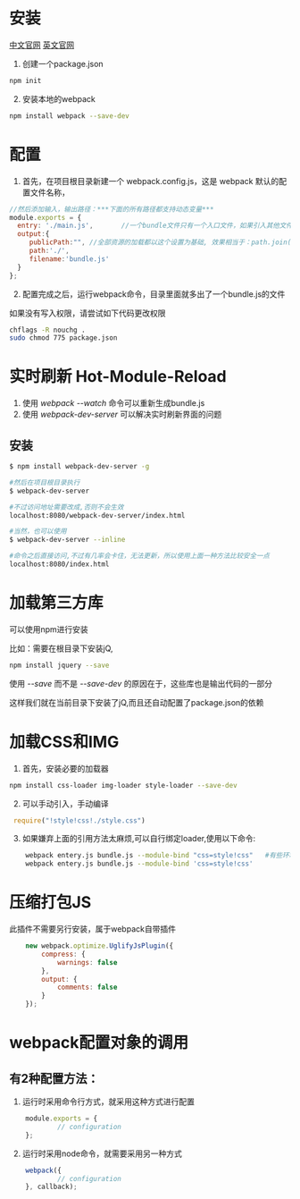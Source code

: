 
# 安装
[中文官网](https://www.webpackjs.com/concepts/)
[英文官网](https://webpack.js.org/)

1. 创建一个package.json
``` bash
npm init
```
2. 安装本地的webpack
``` bash
npm install webpack --save-dev
```

# 配置

1. 首先，在项目根目录新建一个 webpack.config.js，这是 webpack 默认的配置文件名称，
```javascript
//然后添加输入，输出路径：***下面的所有路径都支持动态变量***
module.exports = {
  entry: './main.js',		//一个bundle文件只有一个入口文件，如果引入其他文件，就使用require命令；当然，其他文件必须有导出端口，否则引用没有任何意义
  output:{
	 publicPath:"",	//全部资源的加载都以这个设置为基础, 效果相当于：path.join(publicPath,yourDir)
     path:'./',
     filename:'bundle.js'
  }
};
```

2. 配置完成之后，运行webpack命令，目录里面就多出了一个bundle.js的文件

如果没有写入权限，请尝试如下代码更改权限
``` bash
chflags -R nouchg .
sudo chmod 775 package.json
```



# 实时刷新 Hot-Module-Reload
1. 使用 *webpack --watch* 命令可以重新生成bundle.js
2. 使用 *webpack-dev-server* 可以解决实时刷新界面的问题


## 安装
``` bash
$ npm install webpack-dev-server -g

#然后在项目根目录执行 
$ webpack-dev-server

#不过访问地址需要改成,否则不会生效
localhost:8080/webpack-dev-server/index.html	

#当然，也可以使用
$ webpack-dev-server --inline

#命令之后直接访问,不过有几率会卡住，无法更新，所以使用上面一种方法比较安全一点
localhost:8080/index.html	
```


# 加载第三方库

可以使用npm进行安装

比如：需要在根目录下安装jQ,
``` bash
npm install jquery --save
```    
使用 *--save* 而不是 *--save-dev* 的原因在于，这些库也是输出代码的一部分

这样我们就在当前目录下安装了jQ,而且还自动配置了package.json的依赖


# 加载CSS和IMG

1. 首先，安装必要的加载器  
``` bash
npm install css-loader img-loader style-loader --save-dev
```
2. 可以手动引入，手动编译
``` javascript
 require("!style!css!./style.css")   
```
3. 如果嫌弃上面的引用方法太麻烦,可以自行绑定loader,使用以下命令:
``` bash
	webpack entery.js bundle.js --module-bind "css=style!css"	#有些环境下需要使用双引号
	webpack entery.js bundle.js --module-bind 'css=style!css'
```	


# 压缩打包JS

此插件不需要另行安装，属于webpack自带插件
``` javascript
	new webpack.optimize.UglifyJsPlugin({
		compress: {
			warnings: false
		},
		output: {
			comments: false
		}
	});
```


# webpack配置对象的调用
## 有2种配置方法：
1. 运行时采用命令行方式，就采用这种方式进行配置
``` javascript
	module.exports = {
    		// configuration
	};
```
2. 运行时采用node命令，就需要采用另一种方式
``` javascript
	webpack({
    		// configuration
	}, callback);
```
